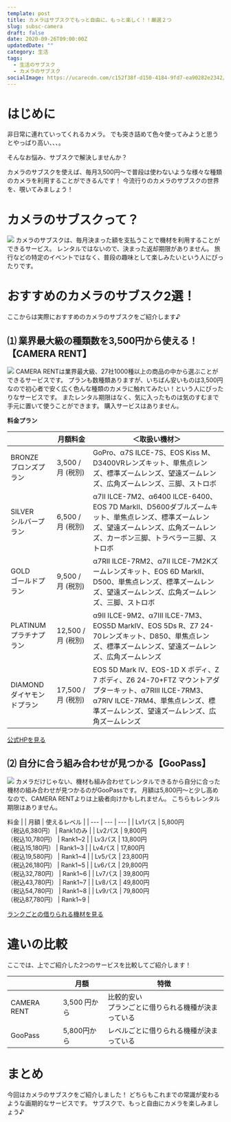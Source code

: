 ```yaml
---
template: post
title: カメラはサブスクでもっと自由に、もっと楽しく！！厳選２つ
slug: subsc-camera
draft: false
date: 2020-09-26T09:00:00Z
updatedDate: ""
category: 生活
tags:
  - 生活のサブスク
  - カメラのサブスク
socialImage: https://ucarecdn.com/c152f38f-d150-4184-9fd7-ea90282e2342/
---
```


# はじめに

非日常に連れていってくれるカメラ。
でも突き詰めて色々使ってみようと思うとやっぱり高い、、、。

そんなお悩み、サブスクで解決しませんか？

カメラのサブスクを使えば、毎月3,500円～で普段は使わないような様々な種類のカメラを利用することができるんです！
今流行りのカメラのサブスクの世界を、覗いてみましょう！

# カメラのサブスクって？

![](https://ucarecdn.com/a3800791-ebb3-470a-97b9-b34a876b45ab/CanvaSelectiveFocusPhotographyofWomanUsingWhiteandBlackSlrCamera.jpg)
カメラのサブスクは、毎月決まった額を支払うことで機材を利用することができるサービス。
レンタルではないので、決まった返却期限がありません。
旅行などの特定のイベントではなく、普段の趣味として楽しみたいという人にぴったりです。

# おすすめのカメラのサブスク2選！
ここからは実際におすすめのカメラのサブスクをご紹介します♪


##  ⑴ 業界最大級の種類数を3,500円から使える！【CAMERA RENT】

![](https://ucarecdn.com/d369e610-3834-4cb2-a243-8c5e4ff4cec0/S__4202503.jpg)
CAMERA RENTは業界最大級、27社1000種以上の商品の中から選ぶことができるサービスです。
プランも数種類ありますが、いちばん安いものは3,500円なので初心者で安く広く色んな種類のカメラに触れてみたい！という人にぴったりなサービスです。
またレンタル期限はなく、気に入ったものは気のすむまで手元に置いて使うことができます。
購入サービスはありません。

**料金プラン**

|  | 月額料金  | ＜取扱い機材＞ |
| --- | --- | --- |
| BRONZE<br>ブロンズプラン |  3,500 / 月 (税別) | GoPro、α7S ILCE-7S、EOS Kiss M、D3400VRレンズキット、単焦点レンズ、標準ズームレンズ、望遠ズームレンズ、広角ズームレンズ、三脚、ストロボ |
| SILVER<br>シルバープラン |  6,500 / 月 (税別) | α7II ILCE-7M2、α6400 ILCE-6400、EOS 7D MarkII、D5600ダブルズームキット、単焦点レンズ、標準ズームレンズ、望遠ズームレンズ、広角ズームレンズ、カーボン三脚、トラベラー三脚、ストロボ |
| GOLD<br>ゴールドプラン | 9,500 / 月 (税別) | α7RII ILCE-7RM2、α7II ILCE-7M2Kズームレンズキット、EOS 6D MarkII、D500、単焦点レンズ、標準ズームレンズ、望遠ズームレンズ、広角ズームレンズ、三脚、ストロボ |
| PLATINUM<br>プラチナプラン | 12,500 / 月 (税別) | α9II ILCE-9M2、α7III ILCE-7M3、EOS5D MarkIV、EOS 5Ds R、Z7 24-70レンズキット、D850、単焦点レンズ、標準ズームレンズ、望遠ズームレンズ、広角ズームレンズ |
| DIAMOND<br>ダイヤモンドプラン | 17,500 / 月 (税別) | EOS 5D Mark IV、EOS-1D X ボディ、Z 7 ボディ、Z6 24-70+FTZ マウントアダプターキット、α7RIII ILCE-7RM3、α7RIV ILCE-7RM4、単焦点レンズ、標準ズームレンズ、望遠ズームレンズ、広角ズームレンズ |

[公式HPを見る](https://camera-rent.jp/)

## ⑵ 自分に合う組み合わせが見つかる【GooPass】

![](https://ucarecdn.com/8fe794fc-0acf-4994-b17a-f7637003bb0b/S__4202502.jpg)
カメラだけじゃない、機材も組み合わせてレンタルできるから自分に合った機材の組み合わせが見つかるのがGooPassです。
月額は5,800円～と少し高めなので、CAMERA RENTよりは上級者向けかもしれません。
こちらもレンタル期限はありません。

料金
|  | 月額 | 使えるレベル |
| --- | --- | --- |
| Lv1パス | 5,800円<br>（税込6,380円） | Rank1のみ |
| Lv2パス | 9,800円<br>（税込10,780円） | Rank1~2 |
| Lv3パス | 13,800円<br>（税込15,180円） | Rank1~3 |
| Lv4パス | 17,800円<br>（税込19,580円） | Rank1~4 |
| Lv5パス | 23,800円<br>（税込26,180円） | Rank1~5 |
| Lv6パス | 29,800円<br>（税込32,780円） | Rank1~6 |
| Lv7パス | 39,800円<br>（税込43,780円） | Rank1~7 |
| Lv8パス | 49,800円<br>（税込54,780円） | Rank1~8 |
| Lv9パス | 79,800円<br>（税込87,780円） | Rank1~9 |


[ランクごとの借りられる機材を見る](https://goopass.jp/)

# 違いの比較

ここでは、上でご紹介した2つのサービスを比較してご紹介します！

|  | 月額 | 特徴 |
| --- | --- | --- |
| CAMERA RENT | 3,500 円から | 比較的安い<br>プランごとに借りられる機種が決まっている |
| GooPass | 5,800円から | レベルごとに借りられる機種が決まっている |


# まとめ
今回はカメラのサブスクをご紹介しました！
どちらもこれまでの常識が変わるような画期的なサービスです。
サブスクで、もっと自由にカメラを楽しみましょう♪
